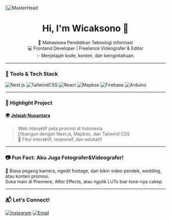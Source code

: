 [![MasterHead](https://blogger.googleusercontent.com/img/b/R29vZ2xl/AVvXsEj5B6oigEpgr0xLn-lHBvZJ5W4mSHL6GRiRpJq8tBhnvZziOdFaLITBc-1R1dIndEDzwt9-mMLqync4RspmSaO8pF4BtJfeaEavClJg7uxSFYjU5Bsr3T3Y4k0GuSEedZsMv5C13GxqqvRIfHJWPajOYaUjRQZrFgIycONkUAHrOOF-ZoP9AFQcaVkI9ws/s16000/Desain%20tanpa%20judul%20(1).png)

<h1 align="center">Hi, I'm Wicaksono 👋</h1>
<p align="center">
  🌱 Mahasiswa Pendidikan Teknologi Informasi <br/>
  💻 Frontend Developer | Freelance Videografer & Editor <br/>
  ✨ Menjelajah kode, konten, dan keingintahuan.
</p>

---

### 🔧 Tools & Tech Stack

![Next.js](https://img.shields.io/badge/Next.js-black?style=for-the-badge&logo=next.js)
![TailwindCSS](https://img.shields.io/badge/TailwindCSS-38B2AC?style=for-the-badge&logo=tailwind-css&logoColor=white)
![React](https://img.shields.io/badge/React-20232A?style=for-the-badge&logo=react&logoColor=61DAFB)
![Mapbox](https://img.shields.io/badge/Mapbox-black?style=for-the-badge&logo=mapbox&logoColor=white)
![Firebase](https://img.shields.io/badge/Firebase-FFCA28?style=for-the-badge&logo=firebase&logoColor=black)
![Arduino](https://img.shields.io/badge/Arduino-00979D?style=for-the-badge&logo=arduino&logoColor=white)

---

### 📌 Highlight Project

#### 🌍 [Jelajah Nusantara](https://www.jelajahnusantara.my.id/)
> Web interaktif peta provinsi di Indonesia  
> Dibangun dengan Next.js, Mapbox, dan Tailwind CSS  
> 🎯 Fitur interaktif, responsif, dan edukatif

---

### 📷 Fun Fact: Aku Juga Fotografer&Videografer!

🎥 Biasa pegang kamera, ngedit footage, dan bikin video pendek, wedding, atau konten promosi.  
Suka main di Premiere, After Effects, atau ngulik LUTs biar tone-nya cakep.

---

### 📬 Let’s Connect!

[![Instagram](https://img.shields.io/badge/-@namamu-E4405F?style=flat&logo=instagram&logoColor=white)](https://instagram.com/amirulwicaksono_)
[![Email](https://img.shields.io/badge/-Email-EA4335?style=flat&logo=gmail&logoColor=white)](mailto:amrlwcksn@email.com)


<!---
Amrlwcksn/Amrlwcksn is a ✨ special ✨ repository because its `README.md` (this file) appears on your GitHub profile.
You can click the Preview link to take a look at your changes.
--->
